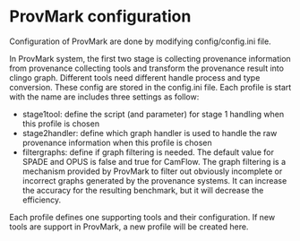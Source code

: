# ProvMark configuration

Configuration of ProvMark are done by modifying config/config.ini file.

In ProvMark system, the first two stage is collecting provenance information from provenance collecting tools and transform the provenance result into clingo graph. Different tools need different handle process and type conversion. These config are stored in the config.ini file.
Each profile is start with the name are includes three settings as follow:
- stage1tool: define the script (and parameter) for stage 1 handling when this profile is chosen
- stage2handler: define which graph handler is used to handle the raw provenance information when this profile is chosen
- filtergraphs: define if graph filtering is needed. The default value for SPADE and OPUS is false and true for CamFlow. The graph filtering is a mechanism provided by ProvMark to filter out obviously incomplete or incorrect graphs generated by the provenance systems. It can increase the accuracy for the resulting benchmark, but it will decrease the efficiency.

Each profile defines one supporting tools and their configuration. If new tools are support in ProvMark, a new profile will be created here.
